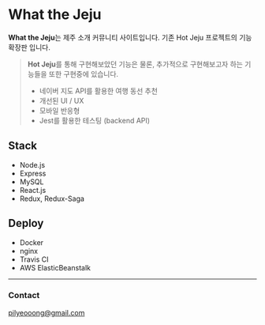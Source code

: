 
# **What the Jeju**

**What the Jeju**는 제주 소개 커뮤니티 사이트입니다. 기존 Hot Jeju 프로젝트의 기능 확장판 입니다.

> **Hot Jeju**를 통해 구현해보았던 기능은 물론, 추가적으로 구현해보고자 하는 기능들을 또한 구현중에 있습니다.
> 
>  - 네이버 지도 API를 활용한 여행 동선 추천
>  - 개선된 UI / UX
>  - 모바일 반응형
>  - Jest를 활용한 테스팅 (backend API)

## **Stack**
- Node.js
- Express
- MySQL
- React.js
- Redux, Redux-Saga

## **Deploy**
- Docker
- nginx
- Travis CI
- AWS ElasticBeanstalk

----------


### **Contact**

pilyeooong@gmail.com

